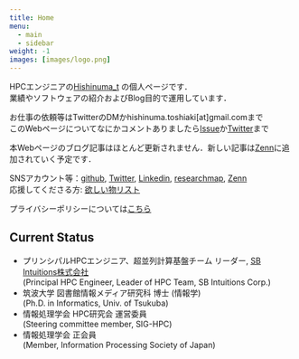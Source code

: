 ```yaml
---
title: Home
menu:
  - main
  - sidebar
weight: -1
images: [images/logo.png]
---
```


HPCエンジニアの[Hishinuma\_t][1] の個人ページです．\
業績やソフトウェアの紹介およびBlog目的で運用しています．

お仕事の依頼等はTwitterのDMかhishinuma.toshiaki[at]gmail.comまで\
このWebページについてなにかコメントありましたら[Issue][2]か[Twitter][1]まで

本Webページのブログ記事はほとんど更新されません．新しい記事は[Zenn][8]に追加されていく予定です．

SNSアカウント等：[github][5], [Twitter][2], [Linkedin][6], [researchmap][7], [Zenn][8]\
応援してくださる方: [欲しい物リスト][4]

プライバシーポリシーについては[こちら](about/privacy)

## Current Status
* プリンシパルHPCエンジニア、超並列計算基盤チーム リーダー, [SB Intuitions株式会社](https://www.sbintuitions.co.jp/) \
    (Principal HPC Engineer, Leader of HPC Team, SB Intuitions Corp.)
* 筑波大学 図書館情報メディア研究科 博士 (情報学) \
	(Ph.D. in Informatics, Univ. of Tsukuba)
* 情報処理学会 HPC研究会 運営委員 \
    (Steering committee member, SIG-HPC)
* 情報処理学会 正会員\
   	(Member, Information Processing Society of Japan)

[1]: https://twitter.com/Hishinuma_t
[2]: https://github.com/t-hishinuma/t-hishinuma.github.io/issues
[4]: https://www.amazon.co.jp/hz/wishlist/ls/2PFMM9FT4AVRC?&sort=priority
[5]: https://github.com/t-hishinuma/
[6]: https://www.linkedin.com/in/toshiaki-hishinuma-a34247157/
[7]: https://researchmap.jp/hishinuma-t
[8]: https://zenn.dev/hishinuma_t

